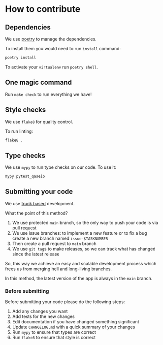 # How to contribute

## Dependencies

We use [poetry](https://github.com/python-poetry/poetry) to manage the dependencies.

To install them you would need to run `install` command:

```bash
poetry install
```

To activate your `virtualenv` run `poetry shell`.

## One magic command

Run `make check` to run everything we have!

## Style checks

We use `flake8` for quality control.

To run linting:

```bash
flake8 .
```

## Type checks

We use `mypy` to run type checks on our code.
To use it:

```bash
mypy pytest_qaseio
```

## Submitting your code

We use [trunk based](https://trunkbaseddevelopment.com/) development.

What the point of this method?

1. We use protected `main` branch,
   so the only way to push your code is via pull request
2. We use issue branches: to implement a new feature or to fix a bug
   create a new branch named `issue-$TASKNUMBER`
3. Then create a pull request to `main` branch
4. We use `git tag`s to make releases, so we can track what has changed
   since the latest release

So, this way we achieve an easy and scalable development process
which frees us from merging hell and long-living branches.

In this method, the latest version of the app is always in the `main` branch.

### Before submitting

Before submitting your code please do the following steps:

1. Add any changes you want
2. Add tests for the new changes
3. Edit documentation if you have changed something significant
4. Update `CHANGELOG.md` with a quick summary of your changes
5. Run `mypy` to ensure that types are correct
6. Run `flake8` to ensure that style is correct
